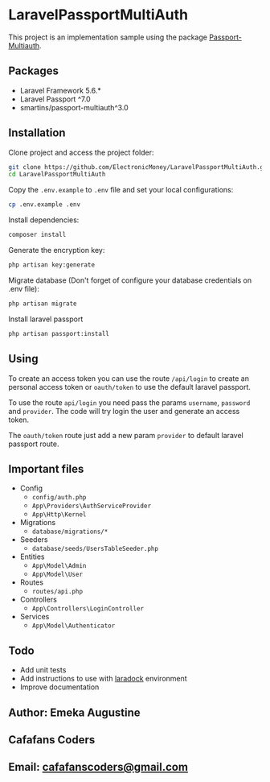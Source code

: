 # LaravelPassportMultiAuth

This project is an implementation sample using the package [Passport-Multiauth](https://github.com/sfelix-martins/passport-multiauth).

## Packages

* Laravel Framework 5.6.*
* Laravel Passport ^7.0
* smartins/passport-multiauth^3.0

## Installation

Clone project and access the project folder:
```bash
git clone https://github.com/ElectronicMoney/LaravelPassportMultiAuth.git
cd LaravelPassportMultiAuth
```

Copy the `.env.example` to `.env` file and set your local configurations:
```bash
cp .env.example .env
```

Install dependencies:
```bash
composer install
```

Generate the encryption key:
```bash
php artisan key:generate
```

Migrate database (Don't forget of configure your database credentials on .env file):
```bash
php artisan migrate
```

Install laravel passport
```bash
php artisan passport:install
```

## Using

To create an access token you can use the route `/api/login` to create an personal access token or `oauth/token` to use the default laravel passport.

To use the route `api/login` you need pass the params `username`, `password` and `provider`. 
The code will try login the user and generate an access token.

The `oauth/token` route just add a new param `provider` to default laravel passport route.

## Important files

* Config
    * `config/auth.php`
    * `App\Providers\AuthServiceProvider`
    * `App\Http\Kernel`
* Migrations
    * `database/migrations/*`
* Seeders
    * `database/seeds/UsersTableSeeder.php`
* Entities
    * `App\Model\Admin`
    * `App\Model\User` 
 * Routes
    * `routes/api.php`
 * Controllers
    * `App\Controllers\LoginController`
 * Services
    * `App\Model\Authenticator` 

## Todo

* Add unit tests 
* Add instructions to use with [laradock](http://laradock.io/) environment
* Improve documentation
## Author: Emeka Augustine
## Cafafans Coders
## Email: cafafanscoders@gmail.com
